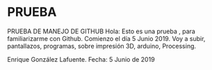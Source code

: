 # PRUEBA
PRUEBA DE MANEJO DE GITHUB
Hola:
Esto es una prueba , para familiarizarme con Github.
Comienzo el día 5 Junio 2019.
Voy a subir, pantallazos, programas, sobre impresión 3D, arduino, Processing.

Enrique González Lafuente.
Fecha: 5 Junio de 2019

